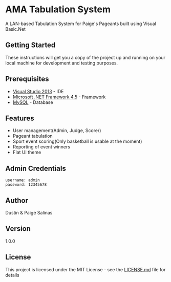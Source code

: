 # AMA Tabulation System
A LAN-based Tabulation System for Paige's Pageants built using Visual Basic.Net

## Getting Started
These instructions will get you a copy of the project up and running on your local machine for development and testing purposes.

## Prerequisites
* [Visual Studio 2013](https://www.visualstudio.com/vs/older-downloads/) - IDE
* [Microsoft .NET Framework 4.5](https://www.microsoft.com/en-us/download/details.aspx?id=30653) - Framework
* [MySQL](https://www.mysql.com/) - Database

## Features

* User management(Admin, Judge, Scorer)
* Pageant tabulation
* Sport event scoring(Only basketball is usable at the moment)
* Reporting of event winners
* Flat UI theme

## Admin Credentials
```
username: admin
password: 12345678
```

## Author

Dustin & Paige Salinas

## Version

1.0.0

## License

This project is licensed under the MIT License - see the [LICENSE.md](LICENSE.md) file for details
